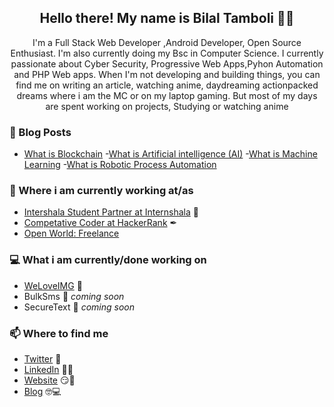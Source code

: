 <h2 align="center">Hello there! My name is Bilal Tamboli 👋🤓</h2>
<p align="center">I'm a Full Stack Web Developer ,Android Developer, Open Source Enthusiast.
I'm also currently doing my Bsc in Computer Science.
I currently passionate about Cyber Security, Progressive Web Apps,Pyhon Automation and PHP Web apps.
When I'm not developing and building things, you can find me on writing an article, watching anime, daydreaming actionpacked dreams where i am the MC or on my laptop gaming. But most of my days are spent working on projects, Studying or watching anime</p>

### 📰 Blog Posts
<!-- BLOG-POST-LIST:START -->
- [What is Blockchain](https://bilaltamboli.tech)
-[What is Artificial intelligence (AI)](https://bilaltamboli.tech)
-[What is Machine Learning](https://bilaltamboli.tech)
-[What is Robotic Process Automation](https://bilaltamboli.tech)
<!-- BLOG-POST-LIST:END -->

### 💼 Where i am currently working at/as
- [Intershala Student Partner at Internshala](https://internshala.com/) 💼 
- [Competative Coder at HackerRank](https://hackerrank.com) ✒
- [Open World: Freelance](https://bilaltamboli.com)

### 💻 What i am currently/done working on
- [WeLoveIMG](https://github.com/imbilaltamboli/weloveimg.git)  🚀
- BulkSms  🚀 *coming soon*
- SecureText  🚀 *coming soon*

### 📫 Where to find me
- [Twitter](https://twitter.com/imbilaltamboli) 🐤
- [LinkedIn](https://www.linkedin.com/in/bilalnashirtamboli) 👨💼
- [Website](https://bilaltamboli.com) 😏🔗
- [Blog](https://bilaltamboli.tech) 🤓💻
